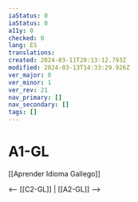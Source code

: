 ```yaml
---
iaStatus: 0
iaStatus: 0
a11y: 0
checked: 0
lang: ES
translations: 
created: 2024-03-11T20:13:12.793Z
modified: 2024-03-13T14:33:29.926Z
ver_major: 0
ver_minor: 1
ver_rev: 21
nav_primary: []
nav_secondary: []
tags: []
---
```

# A1-GL

[[Aprender Idioma Gallego]]

<-- [[C2-GL]] | [[A2-GL]] -->